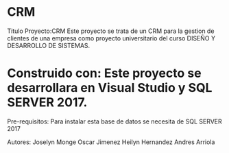 # CRM
Titulo Proyecto:CRM
Este proyecto se trata de un CRM para la gestion de clientes de una empresa como proyecto universitario del curso DISEÑO Y DESARROLLO DE SISTEMAS.

# Construido con: Este proyecto se desarrollara en Visual Studio y SQL SERVER 2017.

Pre-requisitos:
Para instalar esta base de datos se necesita de SQL SERVER 2017

Autores:
Joselyn Monge
Oscar Jimenez
Heilyn Hernandez
Andres Arriola
